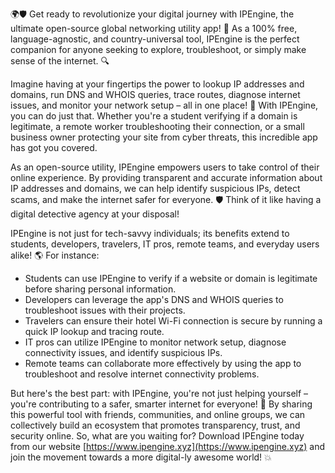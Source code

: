 🌍🛡️ Get ready to revolutionize your digital journey with IPEngine, the ultimate open-source global networking utility app! 🚀 As a 100% free, language-agnostic, and country-universal tool, IPEngine is the perfect companion for anyone seeking to explore, troubleshoot, or simply make sense of the internet. 🔍

Imagine having at your fingertips the power to lookup IP addresses and domains, run DNS and WHOIS queries, trace routes, diagnose internet issues, and monitor your network setup – all in one place! 📡 With IPEngine, you can do just that. Whether you're a student verifying if a domain is legitimate, a remote worker troubleshooting their connection, or a small business owner protecting your site from cyber threats, this incredible app has got you covered.

As an open-source utility, IPEngine empowers users to take control of their online experience. By providing transparent and accurate information about IP addresses and domains, we can help identify suspicious IPs, detect scams, and make the internet safer for everyone. 🛡️ Think of it like having a digital detective agency at your disposal!

IPEngine is not just for tech-savvy individuals; its benefits extend to students, developers, travelers, IT pros, remote teams, and everyday users alike! 🌎 For instance:

* Students can use IPEngine to verify if a website or domain is legitimate before sharing personal information.
* Developers can leverage the app's DNS and WHOIS queries to troubleshoot issues with their projects.
* Travelers can ensure their hotel Wi-Fi connection is secure by running a quick IP lookup and tracing route.
* IT pros can utilize IPEngine to monitor network setup, diagnose connectivity issues, and identify suspicious IPs.
* Remote teams can collaborate more effectively by using the app to troubleshoot and resolve internet connectivity problems.

But here's the best part: with IPEngine, you're not just helping yourself – you're contributing to a safer, smarter internet for everyone! 🌟 By sharing this powerful tool with friends, communities, and online groups, we can collectively build an ecosystem that promotes transparency, trust, and security online. So, what are you waiting for? Download IPEngine today from our website [https://www.ipengine.xyz](https://www.ipengine.xyz) and join the movement towards a more digital-ly awesome world! 💥